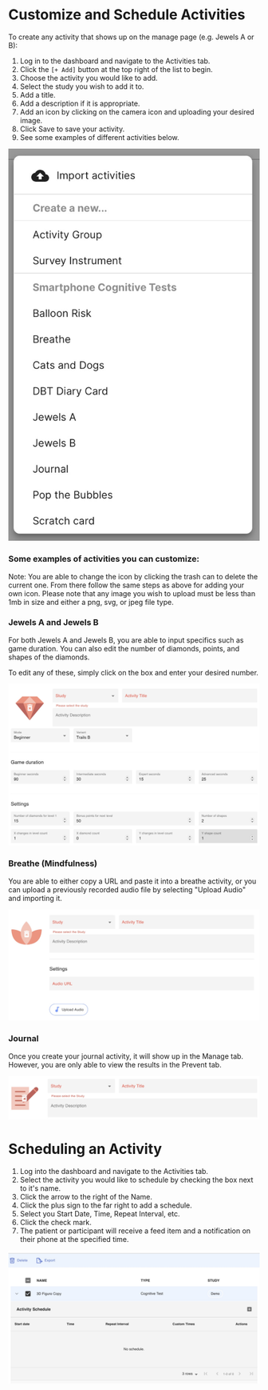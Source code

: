 # Customize and Schedule Activities

To create any activity that shows up on the manage page (e.g. Jewels A or B):

1. Log in to the dashboard and navigate to the Activities tab.
2. Click the `[+ Add]` button at the top right of the list to begin.
3. Choose the activity you would like to add.
4. Select the study you wish to add it to.
5. Add a title.
6. Add a description if it is appropriate.
7. Add an icon by clicking on the camera icon and uploading your desired image.
8. Click Save to save your activity.
9. See some examples of different activities below.

![](assets/activity_menu.jpg)

### Some examples of activities you can customize:

Note: You are able to change the icon by clicking the trash can to delete the current one. From there follow the same steps as above for adding your own icon. Please note that any image you wish to upload must be less than 1mb in size and either a png, svg, or jpeg file type.

### Jewels A and Jewels B

For both Jewels A and Jewels B, you are able to input specifics such as game duration. You can also edit the number of diamonds, points, and shapes of the diamonds.

To edit any of these, simply click on the box and enter your desired number.

![](assets/jewels.jpg)

### Breathe (Mindfulness)

You are able to either copy a URL and paste it into a breathe activity, or you can upload a previously recorded audio file by selecting "Upload Audio" and importing it.

![](assets/breathe.jpg)

### Journal

Once you create your journal activity, it will show up in the Manage tab. However, you are only able to view the results in the Prevent tab.

![](assets/journal.jpg)

# Scheduling an Activity

1. Log into the dashboard and navigate to the Activities tab.
2. Select the activity you would like to schedule by checking the box next to it's name.
3. Click the arrow to the right of the Name.
4. Click the plus sign to the far right to add a schedule.
5. Select you Start Date, Time, Repeat Interval, etc.
6. Click the check mark.
7. The patient or participant will receive a feed item and a notification on their phone at the specified time.

![](assets/schedule.jpg)
